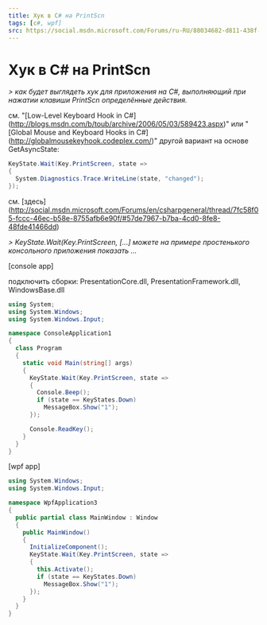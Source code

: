 ```yaml
---
title: Хук в C# на PrintScn
tags: [c#, wpf]
src: https://social.msdn.microsoft.com/Forums/ru-RU/88034682-d811-438f-9cca-f052e94b0e26/-c-printscn?forum=programminglanguageru
---
```

# Хук в C# на PrintScn
*> как будет выглядеть хук для приложения на C#, выполняющий при нажатии клавиши PrintScn определённые действия.*

см. "[Low-Level Keyboard Hook in C#] (http://blogs.msdn.com/b/toub/archive/2006/05/03/589423.aspx)" или "[Global Mouse and Keyboard Hooks in C#] (http://globalmousekeyhook.codeplex.com/)"
другой вариант на основе GetAsyncState:
```c#
KeyState.Wait(Key.PrintScreen, state =>
{
  System.Diagnostics.Trace.WriteLine(state, "changed");
});
```
см. [здесь] (http://social.msdn.microsoft.com/Forums/en/csharpgeneral/thread/7fc58f05-fccc-46ec-b58e-8755afb6e90f/#57de7967-b7ba-4cd0-8fe8-48fde41466dd)

*> KeyState.Wait(Key.PrintScreen, [...] можете на примере простенького консольного приложения показать ...*

[console app]

подключить сборки: PresentationCore.dll, PresentationFramework.dll, WindowsBase.dll
```c#
using System;
using System.Windows;
using System.Windows.Input;

namespace ConsoleApplication1
{
  class Program
  {
    static void Main(string[] args)
    {
      KeyState.Wait(Key.PrintScreen, state =>
      {
        Console.Beep();
        if (state == KeyStates.Down)
          MessageBox.Show("1");
      });

      Console.ReadKey();
    }
  }
}
```
[wpf app]
```c#
using System.Windows;
using System.Windows.Input;

namespace WpfApplication3
{
  public partial class MainWindow : Window
  {
    public MainWindow()
    {
      InitializeComponent();
      KeyState.Wait(Key.PrintScreen, state =>
      {
        this.Activate();
        if (state == KeyStates.Down)
          MessageBox.Show("1");
      });
    }
  }
}
```
